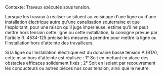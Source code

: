 Contexte: Travaux exécutés sous tension.

Lorsque les travaux à réaliser se situent au voisinage d'une ligne ou d'une installation électrique autre qu'une canalisation souterraine et que l'exploitant, pour une raison qu'il juge impérieuse, estime qu'il ne peut mettre hors tension cette ligne ou cette installation, la consigne prévue par l'article R. 4534-125 précise les mesures à prendre pour mettre la ligne ou l'installation hors d'atteinte des travailleurs.

Si la ligne ou l'installation électrique est du domaine basse tension A (BTA), cette mise hors d'atteinte est réalisée : 1° Soit en mettant en place des obstacles efficaces solidement fixés ; 2° Soit en isolant par recouvrement les conducteurs ou autres pièces nus sous tension, ainsi que le neutre.